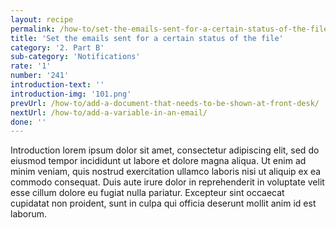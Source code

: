 ```yaml
---
layout: recipe
permalink: /how-to/set-the-emails-sent-for-a-certain-status-of-the-file/
title: 'Set the emails sent for a certain status of the file'
category: '2. Part B'
sub-category: 'Notifications'
rate: '1'
number: '241'
introduction-text: ''
introduction-img: '101.png'
prevUrl: /how-to/add-a-document-that-needs-to-be-shown-at-front-desk/
nextUrl: /how-to/add-a-variable-in-an-email/
done: ''
---
```


Introduction lorem ipsum dolor sit amet, consectetur adipiscing elit, sed do eiusmod tempor incididunt ut labore et dolore magna aliqua. Ut enim ad minim veniam, quis nostrud exercitation ullamco laboris nisi ut aliquip ex ea commodo consequat. Duis aute irure dolor in reprehenderit in voluptate velit esse cillum dolore eu fugiat nulla pariatur. Excepteur sint occaecat cupidatat non proident, sunt in culpa qui officia deserunt mollit anim id est laborum.

